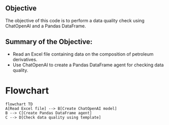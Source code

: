 ## Objective
The objective of this code is to perform a data quality check using ChatOpenAI and a Pandas DataFrame.

## Summary of the Objective:
- Read an Excel file containing data on the composition of petroleum derivatives.
- Use ChatOpenAI to create a Pandas DataFrame agent for checking data quality.

# Flowchart
```mermaid
flowchart TD
A[Read Excel file] --> B[Create ChatOpenAI model]
B --> C[Create Pandas DataFrame agent]
C --> D[Check data quality using template]
```